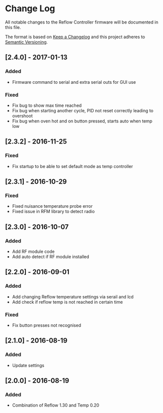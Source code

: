 # Change Log
All notable changes to the Reflow Controller firmware will be documented in this file.

The format is based on [Keep a Changelog](http://keepachangelog.com/) 
and this project adheres to [Semantic Versioning](http://semver.org/).

## [2.4.0] - 2017-01-13
### Added
- Firmware command to serial and extra serial outs for GUI use

### Fixed
- Fix bug to show max time reached
- Fix bug when starting another cycle, PID not reset correctly leading to overshoot
- Fix bug when oven hot and on button pressed, starts auto when temp low

## [2.3.2] - 2016-11-25
### Fixed
- Fix startup to be able to set default mode as temp controller

## [2.3.1] - 2016-10-29
### Fixed
- Fixed nuisance temperature probe error
- Fixed issue in RFM library to detect radio

## [2.3.0] - 2016-10-07
### Added
- Add RF module code
- Add auto detect if RF module installed

## [2.2.0] - 2016-09-01
### Added
- Add changing Reflow temperature settings via serail and lcd
- Add check if reflow temp is not reached in certain time

### Fixed
- Fix button presses not recognised

## [2.1.0] - 2016-08-19
### Added
- Update settings

## [2.0.0] - 2016-08-19
### Added
- Combination of Reflow 1.30 and Temp 0.20
